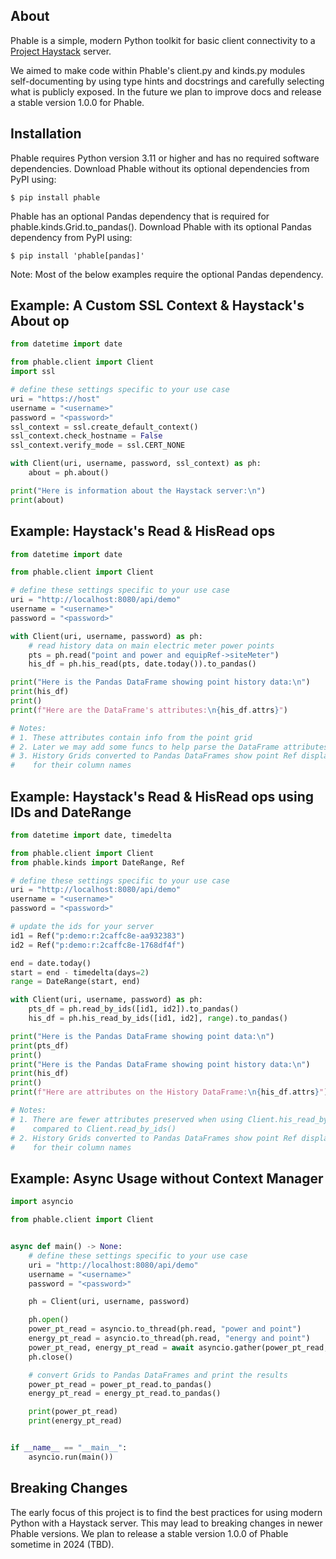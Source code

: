 About
-----
Phable is a simple, modern Python toolkit for basic client connectivity to a [Project Haystack](https://project-haystack.org/) server.

We aimed to make code within Phable's client.py and kinds.py modules self-documenting by using type hints and docstrings and carefully selecting what is publicly exposed.  In the future we plan to improve docs and release a stable version 1.0.0 for Phable.

Installation
------------
Phable requires Python version 3.11 or higher and has no required software dependencies.  Download Phable without its optional dependencies from PyPI using:

```console
$ pip install phable
```

Phable has an optional Pandas dependency that is required for phable.kinds.Grid.to_pandas().  Download Phable with its optional Pandas dependency from PyPI using:

```console
$ pip install 'phable[pandas]'
```

Note:  Most of the below examples require the optional Pandas dependency.

Example: A Custom SSL Context & Haystack's About op
---------------------------------------------------
```python
from datetime import date

from phable.client import Client
import ssl

# define these settings specific to your use case
uri = "https://host"
username = "<username>"
password = "<password>"
ssl_context = ssl.create_default_context()
ssl_context.check_hostname = False
ssl_context.verify_mode = ssl.CERT_NONE

with Client(uri, username, password, ssl_context) as ph:
    about = ph.about()

print("Here is information about the Haystack server:\n")
print(about)
```

Example: Haystack's Read & HisRead ops
--------------------------------------
```python
from datetime import date

from phable.client import Client

# define these settings specific to your use case
uri = "http://localhost:8080/api/demo"
username = "<username>"
password = "<password>"

with Client(uri, username, password) as ph:
    # read history data on main electric meter power points
    pts = ph.read("point and power and equipRef->siteMeter")
    his_df = ph.his_read(pts, date.today()).to_pandas()

print("Here is the Pandas DataFrame showing point history data:\n")
print(his_df)
print()
print(f"Here are the DataFrame's attributes:\n{his_df.attrs}")

# Notes:
# 1. These attributes contain info from the point grid
# 2. Later we may add some funcs to help parse the DataFrame attributes
# 3. History Grids converted to Pandas DataFrames show point Ref display names
#    for their column names
```

Example: Haystack's Read & HisRead ops using IDs and DateRange
--------------------------------------------------------------
```python
from datetime import date, timedelta

from phable.client import Client
from phable.kinds import DateRange, Ref

# define these settings specific to your use case
uri = "http://localhost:8080/api/demo"
username = "<username>"
password = "<password>"

# update the ids for your server
id1 = Ref("p:demo:r:2caffc8e-aa932383")
id2 = Ref("p:demo:r:2caffc8e-1768df4f")

end = date.today()
start = end - timedelta(days=2)
range = DateRange(start, end)

with Client(uri, username, password) as ph:
    pts_df = ph.read_by_ids([id1, id2]).to_pandas()
    his_df = ph.his_read_by_ids([id1, id2], range).to_pandas()

print("Here is the Pandas DataFrame showing point data:\n")
print(pts_df)
print()
print("Here is the Pandas DataFrame showing point history data:\n")
print(his_df)
print()
print(f"Here are attributes on the History DataFrame:\n{his_df.attrs}")

# Notes:
# 1. There are fewer attributes preserved when using Client.his_read_by_ids()
#    compared to Client.read_by_ids()
# 2. History Grids converted to Pandas DataFrames show point Ref display names
#    for their column names
```

Example: Async Usage without Context Manager
--------------------------------------------
```python
import asyncio

from phable.client import Client


async def main() -> None:
    # define these settings specific to your use case
    uri = "http://localhost:8080/api/demo"
    username = "<username>"
    password = "<password>"

    ph = Client(uri, username, password)

    ph.open()
    power_pt_read = asyncio.to_thread(ph.read, "power and point")
    energy_pt_read = asyncio.to_thread(ph.read, "energy and point")
    power_pt_read, energy_pt_read = await asyncio.gather(power_pt_read, energy_pt_read)
    ph.close()

    # convert Grids to Pandas DataFrames and print the results
    power_pt_read = power_pt_read.to_pandas()
    energy_pt_read = energy_pt_read.to_pandas()

    print(power_pt_read)
    print(energy_pt_read)


if __name__ == "__main__":
    asyncio.run(main())
```

Breaking Changes
----------------
The early focus of this project is to find the best practices for using modern Python with a Haystack server.  This may lead to breaking changes in newer Phable versions.  We plan to release a stable version 1.0.0 of Phable sometime in 2024 (TBD).